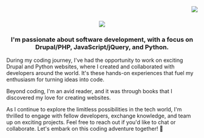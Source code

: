 <img align="right" src="https://visitor-badge.laobi.icu/badge?page_id=vpa24.vpa24" />
<h1 align="center">
    <img src="https://readme-typing-svg.herokuapp.com/?font=Righteous&size=35&center=true&vCenter=true&width=500&height=70&duration=4000&lines=Hello+World!+👋;+I'm+Phuong+Anh+Vu!;" />
</h1>
<h3 align="center">I'm passionate about software development, with a focus on Drupal/PHP, JavaScript/jQuery, and Python.</h3>

During my coding journey, I've had the opportunity to work on exciting Drupal and Python websites, where I created and collaborated with developers around the world. It's these hands-on experiences that fuel my enthusiasm for turning ideas into code.

Beyond coding, I'm an avid reader, and it was through books that I discovered my love for creating websites.

As I continue to explore the limitless possibilities in the tech world, I'm thrilled to engage with fellow developers, exchange knowledge, and team up on exciting projects. Feel free to reach out if you'd like to chat or collaborate. Let's embark on this coding adventure together! 🚀 

